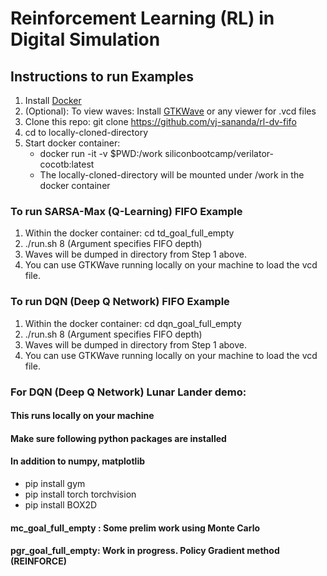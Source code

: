 # Reinforcement Learning (RL) in Digital Simulation

## Instructions to run Examples

1. Install [Docker](https://www.docker.com/products/docker-desktop) 
2. (Optional): To view waves: Install [GTKWave](http://gtkwave.sourceforge.net) or any viewer for .vcd files
3. Clone this repo: git clone https://github.com/vj-sananda/rl-dv-fifo
4. cd to locally-cloned-directory
5. Start docker container: 
   * docker run -it -v $PWD:/work siliconbootcamp/verilator-cocotb:latest
   * The locally-cloned-directory will be mounted under /work in the docker container

### To run SARSA-Max (Q-Learning) FIFO Example
1. Within the docker container: cd td_goal_full_empty
2. ./run.sh 8   (Argument specifies FIFO depth)
3. Waves will be dumped in directory from Step 1 above.
4. You can use GTKWave running locally on your machine to load the vcd file.

### To run DQN (Deep Q Network) FIFO Example
1. Within the docker container: cd dqn_goal_full_empty
2. ./run.sh 8   (Argument specifies FIFO depth)
3. Waves will be dumped in directory from Step 1 above. 
4. You can use GTKWave running locally on your machine to load the vcd file.

### For DQN (Deep Q Network) Lunar Lander demo:
#### This runs locally on your machine
#### Make sure following python packages are installed
#### In addition to numpy, matplotlib
* pip install gym
* pip install torch torchvision
* pip install BOX2D

#### mc_goal_full_empty : Some prelim work using Monte Carlo
#### pgr_goal_full_empty: Work in progress. Policy Gradient method (REINFORCE)